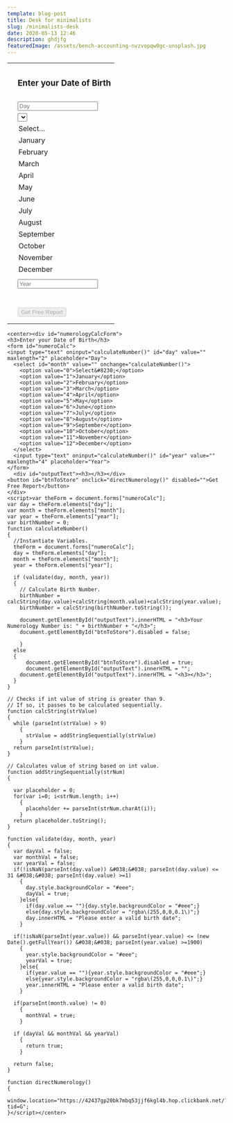 ```yaml
---
template: blog-post
title: Desk for minimalists
slug: /minimalists-desk
date: 2020-05-13 12:46
description: ghdjfg
featuredImage: /assets/bench-accounting-nvzvopqw0gc-unsplash.jpg
---
```

<!--StartFragment-->

|                                       |                                                                                                                                 |
| ------------------------------------- | ------------------------------------------------------------------------------------------------------------------------------- |
| <center><div id="numerologyCalcForm"> |                                                                                                                                 |
|                                       | <h3>Enter your Date of Birth</h3>                                                                                               |
|                                       | <form id="numeroCalc">                                                                                                          |
|                                       | <input type="text" oninput="calculateNumber()" id="day" value="" maxlength="2" placeholder="Day">                               |
|                                       | <select id="month" value="" onchange="calculateNumber()">                                                                       |
|                                       | <option value="0">Select&#8230;</option>                                                                                        |
|                                       | <option value="1">January</option>                                                                                              |
|                                       | <option value="2">February</option>                                                                                             |
|                                       | <option value="3">March</option>                                                                                                |
|                                       | <option value="4">April</option>                                                                                                |
|                                       | <option value="5">May</option>                                                                                                  |
|                                       | <option value="6">June</option>                                                                                                 |
|                                       | <option value="7">July</option>                                                                                                 |
|                                       | <option value="8">August</option>                                                                                               |
|                                       | <option value="9">September</option>                                                                                            |
|                                       | <option value="10">October</option>                                                                                             |
|                                       | <option value="11">November</option>                                                                                            |
|                                       | <option value="12">December</option>                                                                                            |
|                                       | </select>                                                                                                                       |
|                                       | <input type="text" oninput="calculateNumber()" id="year" value="" maxlength="4" placeholder="Year">                             |
|                                       | </form>                                                                                                                         |
|                                       | <div id="outputText"><h3></h3></div>                                                                                            |
|                                       | <button id="btnToStore" onclick="directNumerology()" disabled="">Get Free Report</button>                                       |
|                                       | </div>                                                                                                                          |
|                                       | <script>var theForm = document.forms\["numeroCalc"];                                                                            |
|                                       | var day = theForm.elements\["day"];                                                                                             |
|                                       | var month = theForm.elements\["month"];                                                                                         |
|                                       | var year = theForm.elements\["year"];                                                                                           |
|                                       | var birthNumber = 0;                                                                                                            |
|                                       | function calculateNumber()                                                                                                      |
|                                       | {                                                                                                                               |
|                                       | //Instantiate Variables.                                                                                                        |
|                                       | theForm = document.forms\["numeroCalc"];                                                                                        |
|                                       | day = theForm.elements\["day"];                                                                                                 |
|                                       | month = theForm.elements\["month"];                                                                                             |
|                                       | year = theForm.elements\["year"];                                                                                               |
|                                       |                                                                                                                                 |
|                                       | if (validate(day, month, year))                                                                                                 |
|                                       | {                                                                                                                               |
|                                       | // Calculate Birth Number.                                                                                                      |
|                                       | birthNumber = calcString(day.value)+calcString(month.value)+calcString(year.value);                                             |
|                                       | birthNumber = calcString(birthNumber.toString());                                                                               |
|                                       |                                                                                                                                 |
|                                       | document.getElementById("outputText").innerHTML = "<h3>Your Numerology Number is: " + birthNumber + "</h3>";                    |
|                                       | document.getElementById("btnToStore").disabled = false;                                                                         |
|                                       |                                                                                                                                 |
|                                       | }                                                                                                                               |
|                                       | else                                                                                                                            |
|                                       | {                                                                                                                               |
|                                       | document.getElementById("btnToStore").disabled = true;                                                                          |
|                                       | document.getElementById("outputText").innerHTML = "";                                                                           |
|                                       | document.getElementById("outputText").innerHTML = "<h3></h3>";                                                                  |
|                                       | }                                                                                                                               |
|                                       | }                                                                                                                               |
|                                       |                                                                                                                                 |
|                                       | // Checks if int value of string is greater than 9.                                                                             |
|                                       | // If so, it passes to be calculated sequentially.                                                                              |
|                                       | function calcString(strValue)                                                                                                   |
|                                       | {                                                                                                                               |
|                                       | while (parseInt(strValue) > 9)                                                                                                  |
|                                       | {                                                                                                                               |
|                                       | strValue = addStringSequentially(strValue)                                                                                      |
|                                       | }                                                                                                                               |
|                                       | return parseInt(strValue);                                                                                                      |
|                                       | }                                                                                                                               |
|                                       |                                                                                                                                 |
|                                       | // Calculates value of string based on int value.                                                                               |
|                                       | function addStringSequentially(strNum)                                                                                          |
|                                       | {                                                                                                                               |
|                                       |                                                                                                                                 |
|                                       | var placeholder = 0;                                                                                                            |
|                                       | for(var i=0; i<strNum.length; i++)                                                                                              |
|                                       | {                                                                                                                               |
|                                       | placeholder += parseInt(strNum.charAt(i));                                                                                      |
|                                       | }                                                                                                                               |
|                                       | return placeholder.toString();                                                                                                  |
|                                       | }                                                                                                                               |
|                                       |                                                                                                                                 |
|                                       | function validate(day, month, year)                                                                                             |
|                                       | {                                                                                                                               |
|                                       | var dayVal = false;                                                                                                             |
|                                       | var monthVal = false;                                                                                                           |
|                                       | var yearVal = false;                                                                                                            |
|                                       | if(!isNaN(parseInt(day.value)) &#038;&#038; parseInt(day.value) <= 31 &#038;&#038; parseInt(day.value) >=1)                     |
|                                       | {                                                                                                                               |
|                                       | day.style.backgroundColor = "#eee";                                                                                             |
|                                       | dayVal = true;                                                                                                                  |
|                                       | }else{                                                                                                                          |
|                                       | if(day.value == ""){day.style.backgroundColor = "#eee";}                                                                        |
|                                       | else{day.style.backgroundColor = "rgba\(255,0,0,0.1\)";}                                                                        |
|                                       | day.innerHTML = "Please enter a valid birth date";                                                                              |
|                                       | }                                                                                                                               |
|                                       |                                                                                                                                 |
|                                       | if(!isNaN(parseInt(year.value)) && parseInt(year.value) <= (new Date().getFullYear()) &#038;&#038; parseInt(year.value) >=1900) |
|                                       | {                                                                                                                               |
|                                       | year.style.backgroundColor = "#eee";                                                                                            |
|                                       | yearVal = true;                                                                                                                 |
|                                       | }else{                                                                                                                          |
|                                       | if(year.value == ""){year.style.backgroundColor = "#eee";}                                                                      |
|                                       | else{year.style.backgroundColor = "rgba\(255,0,0,0.1\)";}                                                                       |
|                                       | year.innerHTML = "Please enter a valid birth date";                                                                             |
|                                       | }                                                                                                                               |
|                                       |                                                                                                                                 |
|                                       | if(parseInt(month.value) != 0)                                                                                                  |
|                                       | {                                                                                                                               |
|                                       | monthVal = true;                                                                                                                |
|                                       | }                                                                                                                               |
|                                       |                                                                                                                                 |
|                                       | if (dayVal && monthVal && yearVal)                                                                                              |
|                                       | {                                                                                                                               |
|                                       | return true;                                                                                                                    |
|                                       | }                                                                                                                               |
|                                       |                                                                                                                                 |
|                                       | return false;                                                                                                                   |
|                                       | }                                                                                                                               |
|                                       |                                                                                                                                 |
|                                       | function directNumerology()                                                                                                     |
|                                       | {                                                                                                                               |
|                                       | window.location="https://42437gp20bk7mbq53jjf6kgl4b.hop.clickbank.net/?tid=G";                                                  |
|                                       | }</script></center>                                                                                                             |

<!--EndFragment-->

```
<center><div id="numerologyCalcForm">
<h3>Enter your Date of Birth</h3>
<form id="numeroCalc">
<input type="text" oninput="calculateNumber()" id="day" value="" maxlength="2" placeholder="Day">
  <select id="month" value="" onchange="calculateNumber()">
    <option value="0">Select&#8230;</option>
    <option value="1">January</option>
    <option value="2">February</option>
    <option value="3">March</option>
    <option value="4">April</option>
    <option value="5">May</option>
    <option value="6">June</option>
    <option value="7">July</option>
    <option value="8">August</option>
    <option value="9">September</option>
    <option value="10">October</option>
    <option value="11">November</option>
    <option value="12">December</option>
  </select>
  <input type="text" oninput="calculateNumber()" id="year" value="" maxlength="4" placeholder="Year">
</form>
  <div id="outputText"><h3></h3></div>
<button id="btnToStore" onclick="directNumerology()" disabled="">Get Free Report</button>
</div>
<script>var theForm = document.forms["numeroCalc"];
var day = theForm.elements["day"];
var month = theForm.elements["month"];
var year = theForm.elements["year"];
var birthNumber = 0;
function calculateNumber()
{
  //Instantiate Variables.
  theForm = document.forms["numeroCalc"];
  day = theForm.elements["day"];
  month = theForm.elements["month"];
  year = theForm.elements["year"];
  
  if (validate(day, month, year))
  {
    // Calculate Birth Number.
    birthNumber = calcString(day.value)+calcString(month.value)+calcString(year.value);
    birthNumber = calcString(birthNumber.toString());
     
    document.getElementById("outputText").innerHTML = "<h3>Your Numerology Number is: " + birthNumber + "</h3>";
    document.getElementById("btnToStore").disabled = false;
 
    }
  else
  {
      document.getElementById("btnToStore").disabled = true;
      document.getElementById("outputText").innerHTML = "";
    document.getElementById("outputText").innerHTML = "<h3></h3>";
  }
}

// Checks if int value of string is greater than 9.
// If so, it passes to be calculated sequentially.
function calcString(strValue)
{
  while (parseInt(strValue) > 9)
    {
      strValue = addStringSequentially(strValue)
    }
  return parseInt(strValue);
}

// Calculates value of string based on int value.
function addStringSequentially(strNum)
{
  
  var placeholder = 0;
  for(var i=0; i<strNum.length; i++)
    {
      placeholder += parseInt(strNum.charAt(i));
    }
  return placeholder.toString();
}

function validate(day, month, year)
{
  var dayVal = false;
  var monthVal = false;
  var yearVal = false;
  if(!isNaN(parseInt(day.value)) &#038;&#038; parseInt(day.value) <= 31 &#038;&#038; parseInt(day.value) >=1)
    {
      day.style.backgroundColor = "#eee";
      dayVal = true;
    }else{
      if(day.value == ""){day.style.backgroundColor = "#eee";}
      else{day.style.backgroundColor = "rgba\(255,0,0,0.1\)";}
      day.innerHTML = "Please enter a valid birth date";
    }
  
  if(!isNaN(parseInt(year.value)) && parseInt(year.value) <= (new Date().getFullYear()) &#038;&#038; parseInt(year.value) >=1900)
    {
      year.style.backgroundColor = "#eee";
      yearVal = true;
    }else{
      if(year.value == ""){year.style.backgroundColor = "#eee";}
      else{year.style.backgroundColor = "rgba\(255,0,0,0.1\)";}
      year.innerHTML = "Please enter a valid birth date";
    }
  
  if(parseInt(month.value) != 0)
    {
      monthVal = true;
    }
  
  if (dayVal && monthVal && yearVal)
    {
      return true;
    }

  return false;
}

function directNumerology()
{
  window.location="https://42437gp20bk7mbq53jjf6kgl4b.hop.clickbank.net/?tid=G";
}</script></center>
```